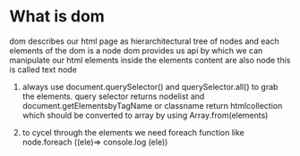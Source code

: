 # What is dom
dom describes our html page as hierarchitectural tree of nodes
and each elements of the dom is a node
dom provides us api by which we can manipulate our html elements
inside the elements content are also node
this is called text node

1. always use document.querySelector() and querySelector.all() to grab the elements.
    query selector returns nodelist and document.getElementsbyTagName or classname
    return htmlcollection which should be converted to array by using
    Array.from(elements)


2. to cycel through the elements we need foreach function like
    node.foreach ((ele)=> console.log (ele))